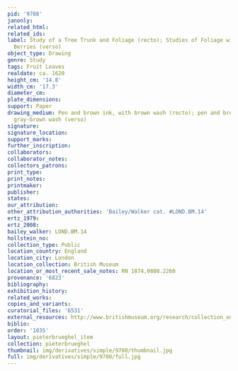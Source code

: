 ```yaml
---
pid: '9708'
janonly: 
related_html: 
related_ids: 
label: Study of a Tree Trunk and Foliage (recto); Studies of Foliage with Fruits and
  Berries (verso)
object_type: Drawing
genre: Study
tags: Fruit Leaves
realdate: ca. 1620
height_cm: '14.8'
width_cm: '17.3'
diameter_cm: 
plate_dimensions: 
support: Paper
drawing_medium: Pen and brown ink, with brown wash (recto); pen and brown ink, with
  gray-brown wash (verso)
signature: 
signature_location: 
support_marks: 
further_inscription: 
collaborators: 
collaborator_notes: 
collectors_patrons: 
print_type: 
print_notes: 
printmaker: 
publisher: 
states: 
our_attribution: 
other_attribution_authorities: 'Bailey/Walker cat. #LOND.BM.14'
ertz_1979: 
ertz_2008: 
bailey_walker: LOND.BM.14
hollstein_no: 
collection_type: Public
location_country: England
location_city: London
location_collection: British Museum
location_or_most_recent_sale_notes: RN 1874,0808.2260
provenance: '6823'
bibliography: 
exhibition_history: 
related_works: 
copies_and_variants: 
curatorial_files: '6531'
external_resources: http://www.britishmuseum.org/research/collection_online/collection_object_details.aspx?objectId=711694&partId=1&searchText=1874%2C0808.2260&view=list&page=1
biblio: 
order: '1035'
layout: pieterbrueghel_item
collection: pieterbrueghel
thumbnail: img/derivatives/simple/9708/thumbnail.jpg
full: img/derivatives/simple/9708/full.jpg
---
```


